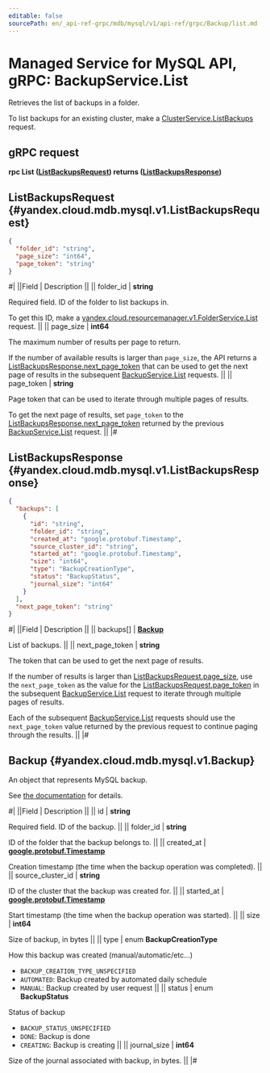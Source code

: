 ```yaml
---
editable: false
sourcePath: en/_api-ref-grpc/mdb/mysql/v1/api-ref/grpc/Backup/list.md
---
```


# Managed Service for MySQL API, gRPC: BackupService.List

Retrieves the list of backups in a folder.

To list backups for an existing cluster, make a [ClusterService.ListBackups](/docs/managed-mysql/api-ref/grpc/Cluster/listBackups#ListBackups) request.

## gRPC request

**rpc List ([ListBackupsRequest](#yandex.cloud.mdb.mysql.v1.ListBackupsRequest)) returns ([ListBackupsResponse](#yandex.cloud.mdb.mysql.v1.ListBackupsResponse))**

## ListBackupsRequest {#yandex.cloud.mdb.mysql.v1.ListBackupsRequest}

```json
{
  "folder_id": "string",
  "page_size": "int64",
  "page_token": "string"
}
```

#|
||Field | Description ||
|| folder_id | **string**

Required field. ID of the folder to list backups in.

To get this ID, make a [yandex.cloud.resourcemanager.v1.FolderService.List](/docs/resource-manager/api-ref/grpc/Folder/list#List) request. ||
|| page_size | **int64**

The maximum number of results per page to return.

If the number of available results is larger than `page_size`, the API returns a [ListBackupsResponse.next_page_token](#yandex.cloud.mdb.mysql.v1.ListBackupsResponse) that can be used to get the next page of results in the subsequent [BackupService.List](#List) requests. ||
|| page_token | **string**

Page token that can be used to iterate through multiple pages of results.

To get the next page of results, set `page_token` to the [ListBackupsResponse.next_page_token](#yandex.cloud.mdb.mysql.v1.ListBackupsResponse) returned by the previous [BackupService.List](#List) request. ||
|#

## ListBackupsResponse {#yandex.cloud.mdb.mysql.v1.ListBackupsResponse}

```json
{
  "backups": [
    {
      "id": "string",
      "folder_id": "string",
      "created_at": "google.protobuf.Timestamp",
      "source_cluster_id": "string",
      "started_at": "google.protobuf.Timestamp",
      "size": "int64",
      "type": "BackupCreationType",
      "status": "BackupStatus",
      "journal_size": "int64"
    }
  ],
  "next_page_token": "string"
}
```

#|
||Field | Description ||
|| backups[] | **[Backup](#yandex.cloud.mdb.mysql.v1.Backup)**

List of backups. ||
|| next_page_token | **string**

The token that can be used to get the next page of results.

If the number of results is larger than [ListBackupsRequest.page_size](#yandex.cloud.mdb.mysql.v1.ListBackupsRequest), use the `next_page_token` as the value for the [ListBackupsRequest.page_token](#yandex.cloud.mdb.mysql.v1.ListBackupsRequest) in the subsequent [BackupService.List](#List) request to iterate through multiple pages of results.

Each of the subsequent [BackupService.List](#List) requests should use the `next_page_token` value returned by the previous request to continue paging through the results. ||
|#

## Backup {#yandex.cloud.mdb.mysql.v1.Backup}

An object that represents MySQL backup.

See [the documentation](/docs/managed-mysql/concepts/backup) for details.

#|
||Field | Description ||
|| id | **string**

Required field. ID of the backup. ||
|| folder_id | **string**

ID of the folder that the backup belongs to. ||
|| created_at | **[google.protobuf.Timestamp](https://developers.google.com/protocol-buffers/docs/reference/google.protobuf#timestamp)**

Creation timestamp (the time when the backup operation was completed). ||
|| source_cluster_id | **string**

ID of the cluster that the backup was created for. ||
|| started_at | **[google.protobuf.Timestamp](https://developers.google.com/protocol-buffers/docs/reference/google.protobuf#timestamp)**

Start timestamp (the time when the backup operation was started). ||
|| size | **int64**

Size of backup, in bytes ||
|| type | enum **BackupCreationType**

How this backup was created (manual/automatic/etc...)

- `BACKUP_CREATION_TYPE_UNSPECIFIED`
- `AUTOMATED`: Backup created by automated daily schedule
- `MANUAL`: Backup created by user request ||
|| status | enum **BackupStatus**

Status of backup

- `BACKUP_STATUS_UNSPECIFIED`
- `DONE`: Backup is done
- `CREATING`: Backup is creating ||
|| journal_size | **int64**

Size of the journal associated with backup, in bytes. ||
|#